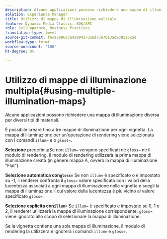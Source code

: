 ```yaml
---
description: Alcune applicazioni possono richiedere una mappa di illuminazione diversa per diversi tipi di materiali.
solution: Experience Manager
title: Utilizzo di mappe di illuminazione multipla
feature: Dynamic Media Classic, SDK/API
role: Sviluppatore, Business Practices
translation-type: tm+mt
source-git-commit: f6c97606d7a4209427316d7367013ad9585a5cae
workflow-type: tm+mt
source-wordcount: '180'
ht-degree: 0%

---
```



# Utilizzo di mappe di illuminazione multipla{#using-multiple-illumination-maps}

Alcune applicazioni possono richiedere una mappa di illuminazione diversa per diversi tipi di materiali.

È possibile creare fino a tre mappe di illuminazione per ogni vignetta. La mappa di illuminazione per un&#39;operazione di rendering viene selezionata con i comandi `illum=` e o `gloss=`.

**Selezione** predefinitaSe non  `illum=` vengono specificati né  `gloss=` né il modulo di rendering, il modulo di rendering utilizzerà la prima mappa di illuminazione creata (in genere mappa A, ovvero la mappa di illuminazione &quot;Flat&quot;).

**Selezione automatica con`gloss=`** Se non  `illum=` è specificato o è impostato su -1, il renderer confronta il  `gloss=` valore specificato con i valori della lucentezza associati a ogni mappa di illuminazione nella vignetta e scegli la mappa di illuminazione il cui valore della lucentezza è più vicino al valore specificato  `gloss=`.

**Selezione esplicita con`illum=`** Se  `illum=` è specificato e impostato su 0, 1 o 2, il renderer utilizzerà la mappa di illuminazione corrispondente;  `gloss=` viene ignorato allo scopo di selezionare la mappa di illuminazione.

Se la vignetta contiene una sola mappa di illuminazione, il modulo di rendering la utilizzerà e ignorerà i comandi `illum=` e `gloss=`.
